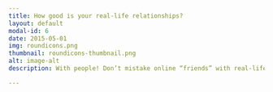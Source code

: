 ```yaml
---
title: How good is your real-life relationships?
layout: default
modal-id: 6
date: 2015-05-01
img: roundicons.png
thumbnail: roundicons-thumbnail.png
alt: image-alt
description: With people! Don’t mistake online “friends” with real-life relationships. Make an effort to connect with those you care about offline, and to put your phone away while you’re with them. Checking texts or Facebook while you’re walking, during meals or during other in-person activities can be dangerous to your body—and your relationships.

---
```

